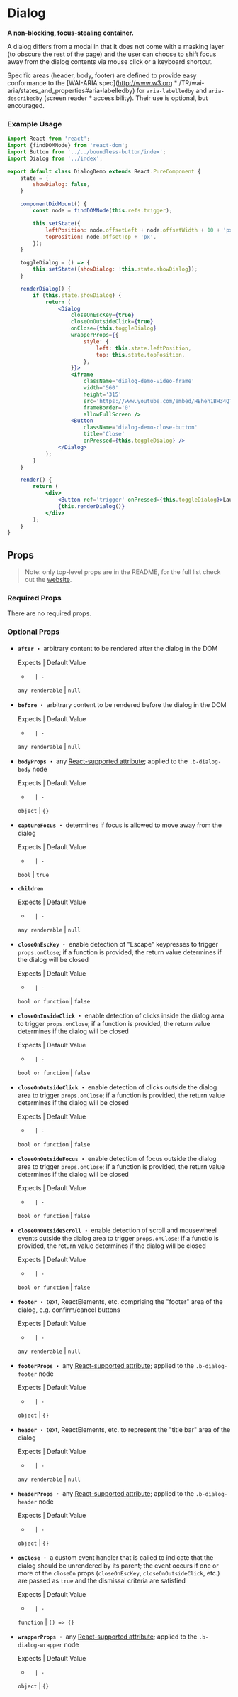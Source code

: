 <!---
THIS IS AN AUTOGENERATED FILE. EDIT INDEX.JS INSTEAD.
-->
# Dialog

__A non-blocking, focus-stealing container.__

A dialog differs from a modal in that it does not come with a masking layer (to obscure the rest of the page)
and the user can choose to shift focus away from the dialog contents via mouse click or a keyboard shortcut.

Specific areas (header, body, footer) are defined to provide easy conformance to the
[WAI-ARIA spec](http://www.w3.org * /TR/wai-aria/states_and_properties#aria-labelledby) for `aria-labelledby`
and `aria-describedby` (screen reader  * accessibility). Their use is optional, but encouraged.

### Example Usage
```jsx
import React from 'react';
import {findDOMNode} from 'react-dom';
import Button from '../../boundless-button/index';
import Dialog from '../index';

export default class DialogDemo extends React.PureComponent {
    state = {
        showDialog: false,
    }

    componentDidMount() {
        const node = findDOMNode(this.refs.trigger);

        this.setState({
            leftPosition: node.offsetLeft + node.offsetWidth + 10 + 'px',
            topPosition: node.offsetTop + 'px',
        });
    }

    toggleDialog = () => {
        this.setState({showDialog: !this.state.showDialog});
    }

    renderDialog() {
        if (this.state.showDialog) {
            return (
                <Dialog
                    closeOnEscKey={true}
                    closeOnOutsideClick={true}
                    onClose={this.toggleDialog}
                    wrapperProps={{
                        style: {
                            left: this.state.leftPosition,
                            top: this.state.topPosition,
                        },
                    }}>
                    <iframe
                        className='dialog-demo-video-frame'
                        width='560'
                        height='315'
                        src='https://www.youtube.com/embed/HEheh1BH34Q?autoplay=1&showinfo=0&autohide=1'
                        frameBorder='0'
                        allowFullScreen />
                    <Button
                        className='dialog-demo-close-button'
                        title='Close'
                        onPressed={this.toggleDialog} />
                </Dialog>
            );
        }
    }

    render() {
        return (
            <div>
                <Button ref='trigger' onPressed={this.toggleDialog}>Launch Video</Button>
                {this.renderDialog()}
            </div>
        );
    }
}

```


## Props

> Note: only top-level props are in the README, for the full list check out the [website](http://boundless.js.org/Dialog#props).

### Required Props

There are no required props.


### Optional Props

- __`after`__ ・ arbitrary content to be rendered after the dialog in the DOM

  Expects | Default Value
  -       | -
  `any renderable` | `null`

- __`before`__ ・ arbitrary content to be rendered before the dialog in the DOM

  Expects | Default Value
  -       | -
  `any renderable` | `null`

- __`bodyProps`__ ・ any [React-supported attribute](https://facebook.github.io/react/docs/tags-and-attributes.html#html-attributes); applied to the `.b-dialog-body` node

  Expects | Default Value
  -       | -
  `object` | `{}`

- __`captureFocus`__ ・ determines if focus is allowed to move away from the dialog

  Expects | Default Value
  -       | -
  `bool` | `true`

- __`children`__

  Expects | Default Value
  -       | -
  `any renderable` | `null`

- __`closeOnEscKey`__ ・ enable detection of "Escape" keypresses to trigger `props.onClose`; if a function is provided, the return
  value determines if the dialog will be closed

  Expects | Default Value
  -       | -
  `bool or function` | `false`

- __`closeOnInsideClick`__ ・ enable detection of clicks inside the dialog area to trigger `props.onClose`; if a function is provided, the return
  value determines if the dialog will be closed

  Expects | Default Value
  -       | -
  `bool or function` | `false`

- __`closeOnOutsideClick`__ ・ enable detection of clicks outside the dialog area to trigger `props.onClose`; if a function is provided, the return
  value determines if the dialog will be closed

  Expects | Default Value
  -       | -
  `bool or function` | `false`

- __`closeOnOutsideFocus`__ ・ enable detection of focus outside the dialog area to trigger `props.onClose`; if a function is provided, the return
  value determines if the dialog will be closed

  Expects | Default Value
  -       | -
  `bool or function` | `false`

- __`closeOnOutsideScroll`__ ・ enable detection of scroll and mousewheel events outside the dialog area to trigger `props.onClose`; if a functio
  is provided, the return value determines if the dialog will be closed

  Expects | Default Value
  -       | -
  `bool or function` | `false`

- __`footer`__ ・ text, ReactElements, etc. comprising the "footer" area of the dialog, e.g. confirm/cancel buttons

  Expects | Default Value
  -       | -
  `any renderable` | `null`

- __`footerProps`__ ・ any [React-supported attribute](https://facebook.github.io/react/docs/tags-and-attributes.html#html-attributes); applied to the `.b-dialog-footer` node

  Expects | Default Value
  -       | -
  `object` | `{}`

- __`header`__ ・ text, ReactElements, etc. to represent the "title bar" area of the dialog

  Expects | Default Value
  -       | -
  `any renderable` | `null`

- __`headerProps`__ ・ any [React-supported attribute](https://facebook.github.io/react/docs/tags-and-attributes.html#html-attributes); applied to the `.b-dialog-header` node

  Expects | Default Value
  -       | -
  `object` | `{}`

- __`onClose`__ ・ a custom event handler that is called to indicate that the dialog should be unrendered by its parent; the event occurs if one or more of the `closeOn` props (`closeOnEscKey`, `closeOnOutsideClick`, etc.) are passed as `true` and the dismissal criteria are satisfied

  Expects | Default Value
  -       | -
  `function` | `() => {}`

- __`wrapperProps`__ ・ any [React-supported attribute](https://facebook.github.io/react/docs/tags-and-attributes.html#html-attributes); applied to the `.b-dialog-wrapper` node

  Expects | Default Value
  -       | -
  `object` | `{}`

